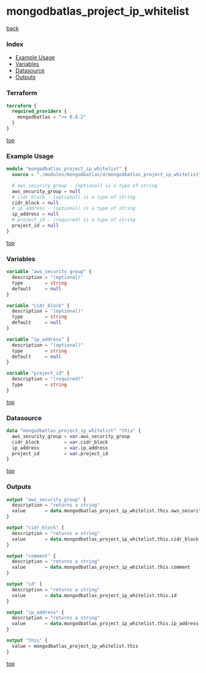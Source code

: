 # mongodbatlas_project_ip_whitelist

[back](../mongodbatlas.md)

### Index

- [Example Usage](#example-usage)
- [Variables](#variables)
- [Datasource](#datasource)
- [Outputs](#outputs)

### Terraform

```terraform
terraform {
  required_providers {
    mongodbatlas = ">= 0.8.2"
  }
}
```

[top](#index)

### Example Usage

```terraform
module "mongodbatlas_project_ip_whitelist" {
  source = "./modules/mongodbatlas/d/mongodbatlas_project_ip_whitelist"

  # aws_security_group - (optional) is a type of string
  aws_security_group = null
  # cidr_block - (optional) is a type of string
  cidr_block = null
  # ip_address - (optional) is a type of string
  ip_address = null
  # project_id - (required) is a type of string
  project_id = null
}
```

[top](#index)

### Variables

```terraform
variable "aws_security_group" {
  description = "(optional)"
  type        = string
  default     = null
}

variable "cidr_block" {
  description = "(optional)"
  type        = string
  default     = null
}

variable "ip_address" {
  description = "(optional)"
  type        = string
  default     = null
}

variable "project_id" {
  description = "(required)"
  type        = string
}
```

[top](#index)

### Datasource

```terraform
data "mongodbatlas_project_ip_whitelist" "this" {
  aws_security_group = var.aws_security_group
  cidr_block         = var.cidr_block
  ip_address         = var.ip_address
  project_id         = var.project_id
}
```

[top](#index)

### Outputs

```terraform
output "aws_security_group" {
  description = "returns a string"
  value       = data.mongodbatlas_project_ip_whitelist.this.aws_security_group
}

output "cidr_block" {
  description = "returns a string"
  value       = data.mongodbatlas_project_ip_whitelist.this.cidr_block
}

output "comment" {
  description = "returns a string"
  value       = data.mongodbatlas_project_ip_whitelist.this.comment
}

output "id" {
  description = "returns a string"
  value       = data.mongodbatlas_project_ip_whitelist.this.id
}

output "ip_address" {
  description = "returns a string"
  value       = data.mongodbatlas_project_ip_whitelist.this.ip_address
}

output "this" {
  value = mongodbatlas_project_ip_whitelist.this
}
```

[top](#index)